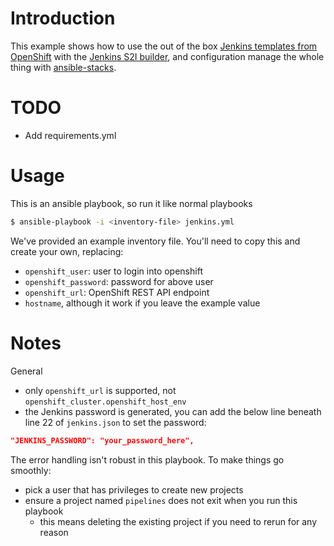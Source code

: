 # Introduction

This example shows how to use the out of the box [Jenkins templates from OpenShift](https://github.com/openshift/origin/blob/master/examples/jenkins/jenkins-ephemeral-template.json) with the [Jenkins S2I builder](https://docs.openshift.com/container-platform/3.3/using_images/other_images/jenkins.html), and configuration manage the whole thing with [ansible-stacks](https://github.com/rht-labs/ansible-stacks).

# TODO

* Add requirements.yml

# Usage

This is an ansible playbook, so run it like normal playbooks
``` bash
$ ansible-playbook -i <inventory-file> jenkins.yml
```

 We've provided an example inventory file. You'll need to copy this and create your own, replacing:

* `openshift_user`: user to login into openshift
* `openshift_password`: password for above user
* `openshift_url`: OpenShift REST API endpoint
* `hostname`, although it work if you leave the example value

# Notes

General
* only `openshift_url` is supported, not `openshift_cluster.openshift_host_env`
* the Jenkins password is generated, you can add the below line beneath line 22 of `jenkins.json` to set the password:
``` json
"JENKINS_PASSWORD": "your_password_here",
```

The error handling isn't robust in this playbook. To make things go smoothly:
* pick a user that has privileges to create new projects
* ensure a project named `pipelines` does not exit when you run this playbook
  * this means deleting the existing project if you need to rerun for any reason
